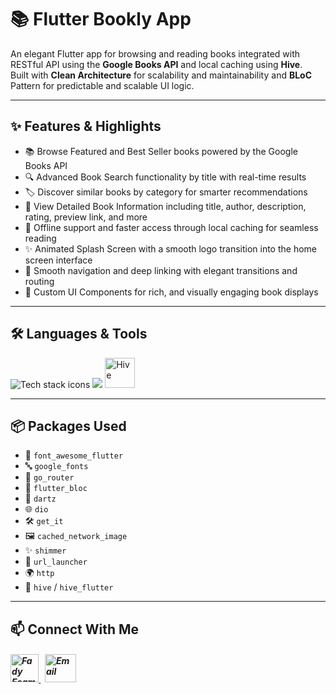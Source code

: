 # 📚 Flutter Bookly App

An elegant Flutter app for browsing and reading books integrated with RESTful API using the **Google Books API** and local caching using **Hive**.  
Built with **Clean Architecture** for scalability and maintainability and **BLoC** Pattern for predictable and scalable UI logic.

---

## ✨ Features & Highlights

- 📚 Browse Featured and Best Seller books powered by the Google Books API  
- 🔍 Advanced Book Search functionality by title with real-time results  
- 🏷️ Discover similar books by category for smarter recommendations
- 📖 View Detailed Book Information including title, author, description, rating, preview link, and more
- 💾 Offline support and faster access through local caching for seamless reading 
- ✨ Animated Splash Screen with a smooth logo transition into the home screen interface  
- 🚦 Smooth navigation and deep linking with elegant transitions and routing 
- 🎨 Custom UI Components for rich, and visually engaging book displays  

---

## 🛠️ Languages & Tools

<p align="left"> 
        <img src="https://skillicons.dev/icons?i=flutter,dart,vscode,git,github" alt="Tech stack icons" />
        <img src="https://skillicons.dev/icons?i=postman" />
        <img src="https://encrypted-tbn0.gstatic.com/images?q=tbn:ANd9GcTMPq4YNrCDzxfBUu7I4wlkncj7XnUgF8rl1A&s" alt="Hive" width="48" height="48"/>
</p>

---


## 📦 Packages Used

- 🎨 `font_awesome_flutter`
- 🔤 `google_fonts` 
- 🚦 `go_router`
- 🔁 `flutter_bloc` 
- 🧮 `dartz` 
- 🌐 `dio`
- 🛠️ `get_it` 
- 🖼️ `cached_network_image`
- ✨ `shimmer` 
- 🔗 `url_launcher` 
- 🌍 `http` 
- 🐝 `hive` / `hive_flutter`

---

## 📫 Connect With Me
<h5 align="left"> 
<a href="https://www.linkedin.com/in/fady-esam/" target="_blank"> 
  <img src="https://raw.githubusercontent.com/rahuldkjain/github-profile-readme-generator/master/src/images/icons/Social/linked-in-alt.svg" alt="Fady Esam" height="45" width="45" /> 
  </a> 
   &nbsp;
  <a href="mailto:fady.esam.0101@gmail.com" target="_blank"> 
    <img src="https://cdn-icons-png.flaticon.com/512/732/732200.png" alt="Email" height="45" width="50" /> 
</a> 
</h5>


